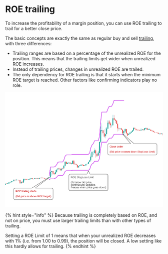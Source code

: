 # ROE trailing

To increase the profitability of a margin position, you can use ROE trailing to trail for a better close price.

The basic concepts are exactly the same as regular buy and sell [trailing](trailing.md), with three differences:

* Trailing ranges are based on a percentage of the unrealized ROE for the position. This means that the trailing limits get wider when unrealized ROE increases.
* Instead of trailing prices, changes in unrealized ROE are trailed.
* The only dependency for ROE trailing is that it starts when the minimum ROE target is reached. Other factors like confirming indicators play no role.

![](../../.gitbook/assets/image%20%284%29.png)

{% hint style="info" %}
Because trailing is completely based on ROE, and not on price, you must use larger trailing limits than with other types of trailing.

Setting a ROE Limit of 1 means that when your unrealized ROE decreases with 1% \(i.e. from 1.00 to 0.99\), the position will be closed. A low setting like this hardly allows for trailing.
{% endhint %}

